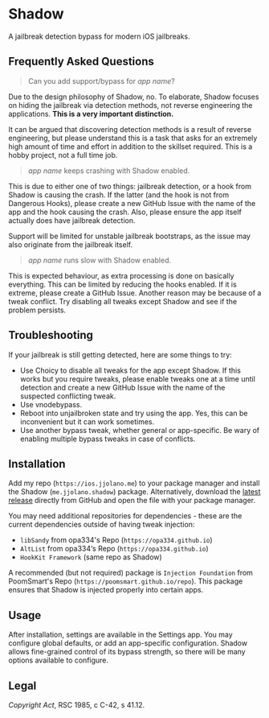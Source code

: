 # Shadow

A jailbreak detection bypass for modern iOS jailbreaks.

## Frequently Asked Questions

> Can you add support/bypass for *app name*?

Due to the design philosophy of Shadow, no. To elaborate, Shadow focuses on hiding the jailbreak via detection methods, not reverse engineering the applications. **This is a very important distinction.**

It can be argued that discovering detection methods is a result of reverse engineering, but please understand this is a task that asks for an extremely high amount of time and effort in addition to the skillset required. This is a hobby project, not a full time job.

> *app name* keeps crashing with Shadow enabled.

This is due to either one of two things: jailbreak detection, or a hook from Shadow is causing the crash. If the latter (and the hook is not from Dangerous Hooks), please create a new GitHub Issue with the name of the app and the hook causing the crash. Also, please ensure the app itself actually does have jailbreak detection.

Support will be limited for unstable jailbreak bootstraps, as the issue may also originate from the jailbreak itself.

> *app name* runs slow with Shadow enabled.

This is expected behaviour, as extra processing is done on basically everything. This can be limited by reducing the hooks enabled. If it is extreme, please create a GitHub Issue. Another reason may be because of a tweak conflict. Try disabling all tweaks except Shadow and see if the problem persists.

## Troubleshooting

If your jailbreak is still getting detected, here are some things to try:

* Use Choicy to disable all tweaks for the app except Shadow. If this works but you require tweaks, please enable tweaks one at a time until detection and create a new GitHub Issue with the name of the suspected conflicting tweak.
* Use vnodebypass.
* Reboot into unjailbroken state and try using the app. Yes, this can be inconvenient but it can work sometimes.
* Use another bypass tweak, whether general or app-specific. Be wary of enabling multiple bypass tweaks in case of conflicts.

## Installation

Add my repo (`https://ios.jjolano.me`) to your package manager and install the Shadow (`me.jjolano.shadow`) package. Alternatively, download the [latest release](https://github.com/jjolano/shadow/releases) directly from GitHub and open the file with your package manager.

You may need additional repositories for dependencies - these are the current dependencies outside of having tweak injection:

* `libSandy` from opa334's Repo (`https://opa334.github.io`)
* `AltList` from opa334‘s Repo (`https://opa334.github.io`)
* `HookKit Framework` (same repo as Shadow)

A recommended (but not required) package is `Injection Foundation` from PoomSmart's Repo (`https://poomsmart.github.io/repo`). This package ensures that Shadow is injected properly into certain apps.

## Usage

After installation, settings are available in the Settings app. You may configure global defaults, or add an app-specific configuration. Shadow allows fine-grained control of its bypass strength, so there will be many options available to configure.

## Legal

*Copyright Act*, RSC 1985, c C-42, s 41.12.
